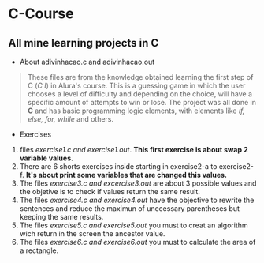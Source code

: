 # C-Course


## All mine learning projects in C

- About adivinhacao.c and adivinhacao.out
> These files are from the knowledge obtained learning the first step of C (*C I*) in Alura's course. This is a guessing game in which the user chooses a level of difficulty and depending on the choice, will have a specific amount of attempts to win or lose. The project was all done in **C** and has basic programming logic elements, with elements like *if, else, for, while* and others.

- Exercises

 1. files *exercise1.c and exercise1.out*. **This first exercise is about swap 2 variable values.**
 1. There are 6 shorts exercises inside starting in exercise2-a to exercise2-f. **It's about print some variables that are changed this values.**
 1. The files *exercise3.c and excercise3.out* are about 3 possible values and the objetive is to check if values return the same result. 
 1. The files *exercise4.c and exercise4.out* have the objective to rewrite the sentences and reduce the maximun of unecessary parentheses but keeping the same results.
 1. The files *exercise5.c and exercise5.out* you must to creat an algorithm wich return in the screen the ancestor value.
 1. The files *exercise6.c and exercise6.out* you must to calculate the area of a rectangle.
